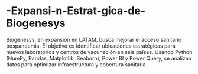 # -Expansi-n-Estrat-gica-de-Biogenesys
Biogenesys, en expansión en LATAM, busca mejorar el acceso sanitario pospandemia. El objetivo es identificar ubicaciones estratégicas para nuevos laboratorios y centros de vacunación en seis países. Usando Python (NumPy, Pandas, Matplotlib, Seaborn), Power BI y Power Query, se analizan datos para optimizar infraestructura y cobertura sanitaria.
